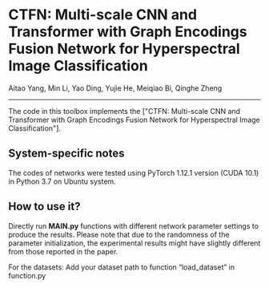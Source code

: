 # CTFN: Multi-scale CNN and Transformer with Graph Encodings Fusion Network for Hyperspectral Image Classification

Aitao Yang, Min Li, Yao Ding, Yujie He, Meiqiao Bi, Qinghe Zheng

___________

The code in this toolbox implements the ["CTFN: Multi-scale CNN and Transformer with Graph Encodings Fusion Network for Hyperspectral Image Classification"]. 

    
System-specific notes
---------------------
The codes of networks were tested using PyTorch 1.12.1 version (CUDA 10.1) in Python 3.7 on Ubuntu system.

How to use it?
---------------------
Directly run **MAIN.py** functions with different network parameter settings to produce the results. Please note that due to the randomness of the parameter initialization, the experimental results might have slightly different from those reported in the paper.

For the datasets:
Add your dataset path to function “load_dataset” in function.py





